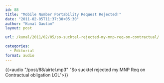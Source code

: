 ```yaml
---
id: 88
title: "Mobile Number Portability Request Rejected!"
date: "2011-02-05T11:37:30+05:30"
author: "Kunal Gautam"
layout: post

url: /kunal/2011/02/05/so-sucktel-rejected-my-mnp-req-on-contractual/

categories:
  - Editorial
format: audio
---
```


{{<audio "/post/88/airtel.mp3" "So sucktel rejected my MNP Req on Contractual obligation LOL">}}
